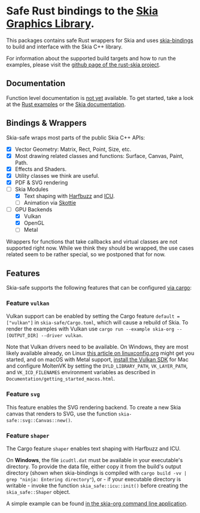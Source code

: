 # Safe Rust bindings to the [Skia Graphics Library](https://skia.org/).

This packages contains safe Rust wrappers for Skia and uses [skia-bindings](https://crates.io/crates/skia-bindings) to build and interface with the Skia C++ library.

For information about the supported build targets and how to run the examples, please visit the [github page of the rust-skia project](https://github.com/rust-skia/rust-skia).

## Documentation

Function level documentation is [not yet](https://github.com/rust-skia/rust-skia/issues/23) available. To get started, take a look at the [Rust examples](https://github.com/rust-skia/rust-skia/tree/master/skia-safe/examples/skia-org) or the [Skia documentation](https://skia.org). 

## Bindings & Wrappers

Skia-safe wraps most parts of the public Skia C++ APIs:

- [x] Vector Geometry: Matrix, Rect, Point, Size, etc.
- [x] Most drawing related classes and functions: Surface, Canvas, Paint, Path.
- [x] Effects and Shaders.
- [x] Utility classes we think are useful.
- [x] PDF & SVG rendering
- [ ] Skia Modules
  - [x] Text shaping with [Harfbuzz](https://www.freedesktop.org/wiki/Software/HarfBuzz/) and [ICU](http://site.icu-project.org/home).
  - [ ] Animation via [Skottie](https://skia.org/user/modules/skottie)
- [ ] GPU Backends
  - [x] Vulkan
  - [x] OpenGL
  - [ ] Metal

Wrappers for functions that take callbacks and virtual classes are not supported right now. While we think they should be wrapped, the use cases related seem to be rather special, so we postponed that for now.

## Features

Skia-safe supports the following features that can be configured [via cargo](https://doc.rust-lang.org/cargo/reference/manifest.html#the-features-section):

### Feature `vulkan`

Vulkan support can be enabled by setting the Cargo feature `default = ["vulkan"]` in `skia-safe/Cargo.toml`, which will cause a rebuild of Skia. To render the examples with Vulkan use `cargo run --example skia-org -- [OUTPUT_DIR] --driver vulkan`.

Note that Vulkan drivers need to be available. On Windows, they are most likely available already, on Linux [this article on linuxconfig.org](<https://linuxconfig.org/install-and-test-vulkan-on-linux>) might get you started, and on macOS with Metal support, [install the Vulkan SDK](<https://vulkan.lunarg.com/sdk/home>) for Mac and configure MoltenVK by setting the `DYLD_LIBRARY_PATH`, `VK_LAYER_PATH`, and `VK_ICD_FILENAMES` environment variables as described in `Documentation/getting_started_macos.html`.

### Feature `svg`

This feature enables the SVG rendering backend. To create a new Skia canvas that renders to SVG, use the function `skia-safe::svg::Canvas::new()`.

### Feature `shaper`

The Cargo feature `shaper` enables text shaping with Harfbuzz and ICU. 

On **Windows**, the file `icudtl.dat` must be available in your executable's directory. To provide the data file, either copy it from the build's output directory (shown when skia-bindings is compiled with `cargo build -vv | grep "ninja: Entering directory"`), or - if your executable directory is writable - invoke the function `skia_safe::icu::init()` before creating the `skia_safe::Shaper` object. 

A simple example can be found [in the skia-org command line application](https://github.com/rust-skia/rust-skia/blob/master/skia-safe/examples/skia-org/skshaper_example.rs).


